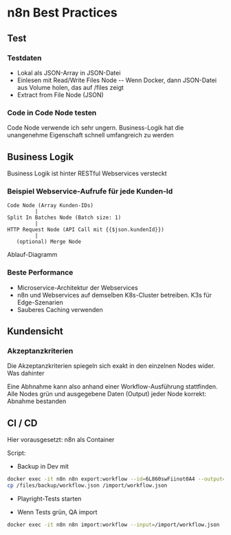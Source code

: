 # n8n Best Practices

## Test

### Testdaten

- Lokal als JSON-Array in JSON-Datei
- Einlesen mit Read/Write Files Node
-- Wenn Docker, dann JSON-Datei aus Volume holen, das auf /files zeigt
- Extract from File Node (JSON)

### Code in Code Node testen

Code Node verwende ich sehr ungern. Business-Logik hat die unangenehme Eigenschaft schnell umfangreich zu werden

## Business Logik

Business Logik ist hinter RESTful Webservices versteckt

### Beispiel Webservice-Aufrufe für jede Kunden-Id 

```matematica
Code Node (Array Kunden-IDs)
         |
Split In Batches Node (Batch size: 1)
         |
HTTP Request Node (API Call mit {{$json.kundenId}})
         |
   (optional) Merge Node
```
Ablauf-Diagramm

### Beste Performance

- Microservice-Architektur der Webservices
- n8n und Webservices auf demselben K8s-Cluster betreiben. K3s für Edge-Szenarien
- Sauberes Caching verwenden

## Kundensicht

### Akzeptanzkriterien

Die Akzeptanzkriterien spiegeln sich exakt in den einzelnen Nodes wider. Was dahinter 

Eine Abhnahme kann also anhand einer Workflow-Ausführung stattfinden. Alle Nodes grün und ausgegebene Daten (Output)  jeder Node korrekt: Abnahme bestanden

## CI / CD

Hier vorausgesetzt: n8n als Container

Script:

- Backup in Dev mit 
```bash
docker exec -it n8n n8n export:workflow --id=6L860swFiinot0A4 --output=/files/backup/workflow.json
cp /files/backup/workflow.json /import/workflow.json
```
- Playright-Tests starten

- Wenn Tests grün, QA import
```bash
docker exec -it n8n n8n import:workflow --input=/import/workflow.json
```

